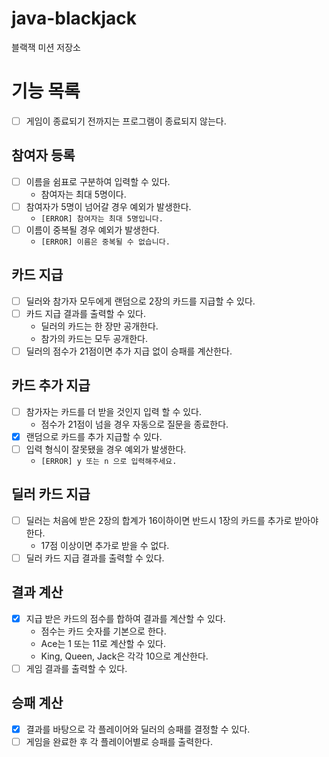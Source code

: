 # java-blackjack

블랙잭 미션 저장소

# 기능 목록

- [ ] 게임이 종료되기 전까지는 프로그램이 종료되지 않는다.

## 참여자 등록

- [ ] 이름을 쉼표로 구분하여 입력할 수 있다.
    - 참여자는 최대 5명이다.
- [ ] 참여자가 5명이 넘어갈 경우 예외가 발생한다.
    - `[ERROR] 참여자는 최대 5명입니다.`
- [ ] 이름이 중복될 경우 예외가 발생한다.
    - `[ERROR] 이름은 중복될 수 없습니다.`

## 카드 지급

- [ ] 딜러와 참가자 모두에게 랜덤으로 2장의 카드를 지급할 수 있다.
- [ ] 카드 지급 결과를 출력할 수 있다.
    - 딜러의 카드는 한 장만 공개한다.
    - 참가의 카드는 모두 공개한다.
- [ ] 딜러의 점수가 21점이면 추가 지급 없이 승패를 계산한다.

## 카드 추가 지급

- [ ] 참가자는 카드를 더 받을 것인지 입력 할 수 있다.
    - 점수가 21점이 넘을 경우 자동으로 질문을 종료한다.
- [x] 랜덤으로 카드를 추가 지급할 수 있다.
- [ ] 입력 형식이 잘못됐을 경우 예외가 발생한다.
    - `[ERROR] y 또는 n 으로 입력해주세요.`

## 딜러 카드 지급

- [ ] 딜러는 처음에 받은 2장의 합계가 16이하이면 반드시 1장의 카드를 추가로 받아야 한다.
    - 17점 이상이면 추가로 받을 수 없다.
- [ ] 딜러 카드 지급 결과를 출력할 수 있다.

## 결과 계산

- [x] 지급 받은 카드의 점수를 합하여 결과를 계산할 수 있다.
    - 점수는 카드 숫자를 기본으로 한다.
    - Ace는 1 또는 11로 계산할 수 있다.
    - King, Queen, Jack은 각각 10으로 계산한다.
- [ ] 게임 결과를 출력할 수 있다.

## 승패 계산

- [x] 결과를 바탕으로 각 플레이어와 딜러의 승패를 결정할 수 있다.
- [ ] 게임을 완료한 후 각 플레이어별로 승패를 출력한다.
